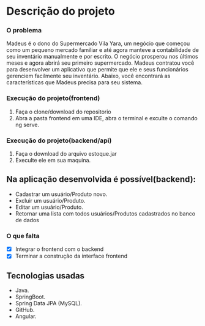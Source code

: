 # Descrição do projeto

### O problema

Madeus é o dono do Supermercado Vila Yara, um negócio que começou como um pequeno mercado familiar e até agora manteve a contabilidade de seu inventário manualmente e por escrito. 
O negócio prosperou nos últimos meses e agora abrirá seu primeiro supermercado.
Madeus contratou você para desenvolver um aplicativo que permite que ele e seus funcionários gerenciem facilmente seu inventário. Abaixo, você encontrará as características 
que Madeus precisa para seu sistema.


### Execução do projeto(frontend)

1. Faça o clone/download do repositorio
2. Abra a pasta frontend em uma IDE, abra o terminal e exculte o comando ng serve.

### Execução do projeto(backend/api)

1. Faça o download do arquivo estoque.jar
2. Execulte ele em sua maquina.

## Na aplicação desenvolvida é possível(backend):

* Cadastrar um usuário/Produto novo.
* Excluir um usuário/Produto.
* Editar um usuário/Produto.
* Retornar uma lista com todos usuários/Produtos 
cadastrados no banco de dados

### O que falta

- [x] Integrar o frontend com o backend
- [x] Terminar a construção da interface frontend

## Tecnologias usadas 

* Java. 
* SpringBoot.
* Spring Data JPA (MySQL). 
* GitHub. 
* Angular.